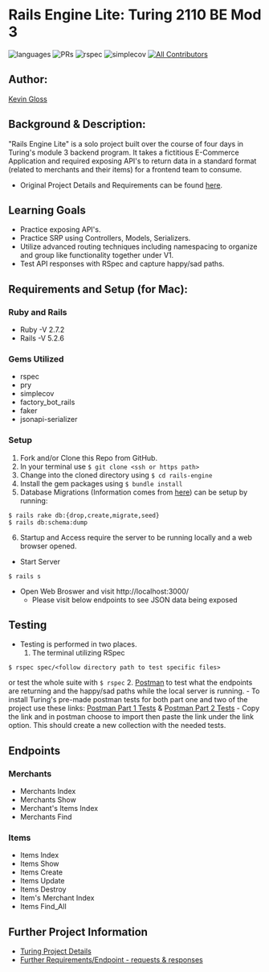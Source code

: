 # Rails Engine Lite: Turing 2110 BE Mod 3

![languages](https://img.shields.io/github/languages/top/kevingloss/rails-engine?color=red)
![PRs](https://img.shields.io/github/issues-pr-closed/kevingloss/rails-engine)
![rspec](https://img.shields.io/gem/v/rspec?color=blue&label=rspec)
![simplecov](https://img.shields.io/gem/v/simplecov?color=blue&label=simplecov) <!-- ALL-CONTRIBUTORS-BADGE:START - Do not remove or modify this section -->
[![All Contributors](https://img.shields.io/badge/contributors-1-orange.svg?style=flat)](#contributors-)
<!-- ALL-CONTRIBUTORS-BADGE:END -->

## Author:
[Kevin Gloss](https://github.com/kevingloss)

## Background & Description:

"Rails Engine Lite" is a solo project built over the course of four days in Turing's module 3 backend program. It takes a fictitious E-Commerce Application and required exposing API's to return data in a standard format (related to merchants and their items) for a frontend team to consume.
- Original Project Details and Requirements can be found [here](https://backend.turing.edu/module3/projects/rails_engine_lite/).

## Learning Goals
- Practice exposing API's.
- Practice SRP using Controllers, Models, Serializers.
- Utilize advanced routing techniques including namespacing to organize and group like functionality together under V1.
- Test API responses with RSpec and capture happy/sad paths.

## Requirements and Setup (for Mac):
### Ruby and Rails
- Ruby -V 2.7.2
- Rails -V 5.2.6
### Gems Utilized
- rspec
- pry
- simplecov
- factory_bot_rails
- faker
- jsonapi-serializer
### Setup
1. Fork and/or Clone this Repo from GitHub.
2. In your terminal use `$ git clone <ssh or https path>`
3. Change into the cloned directory using `$ cd rails-engine`
4. Install the gem packages using `$ bundle install`
5. Database Migrations (Information comes from [here](rails-engine-development.pgdump)) can be setup by running:
```shell
$ rails rake db:{drop,create,migrate,seed}
$ rails db:schema:dump
```
6. Startup and Access require the server to be running locally and a web browser opened.
  - Start Server
```shell
$ rails s
```
 - Open Web Broswer and visit http://localhost:3000/
   - Please visit below endpoints to see JSON data being exposed

## Testing
 - Testing is performed in two places.
   1. The terminal utilizing RSpec
 ```shell
 $ rspec spec/<follow directory path to test specific files>
 ```
   or test the whole suite with `$ rspec`
   2. [Postman](https://www.postman.com/) to test what the endpoints are returning and the happy/sad paths while the local server is running. 
    - To install Turing's pre-made postman tests for both part one and two of the project use these links: [Postman Part 1 Tests](https://backend.turing.edu/module3/projects/rails_engine_lite/RailsEngineSection1.postman_collection.json) & [Postman Part 2 Tests](https://backend.turing.edu/module3/projects/rails_engine_lite/RailsEngineSection2.postman_collection.json)
    - Copy the link and in postman choose to import then paste the link under the link option. This should create a new collection with the needed tests.

## Endpoints
### Merchants
 - Merchants Index
 - Merchants Show
 - Merchant's Items Index
 - Merchants Find
### Items
 - Items Index
 - Items Show
 - Items Create
 - Items Update
 - Items Destroy
 - Item's Merchant Index
 - Items Find_All

## Further Project Information
 - [Turing Project Details](https://backend.turing.edu/module3/projects/rails_engine_lite/)
 - [Further Requirements/Endpoint - requests & responses](https://backend.turing.edu/module3/projects/rails_engine_lite/requirements)
